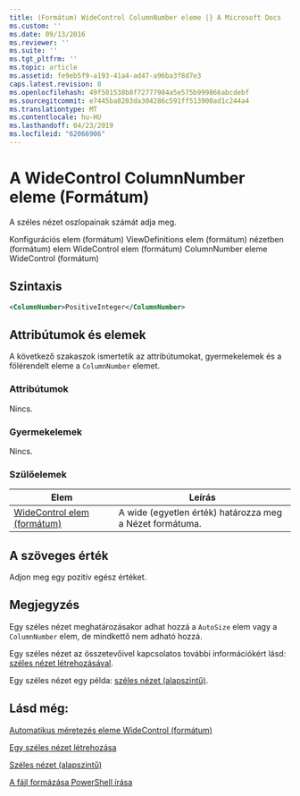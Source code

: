 ```yaml
---
title: (Formátum) WideControl ColumnNumber eleme |} A Microsoft Docs
ms.custom: ''
ms.date: 09/13/2016
ms.reviewer: ''
ms.suite: ''
ms.tgt_pltfrm: ''
ms.topic: article
ms.assetid: fe9eb5f9-a193-41a4-ad47-a96ba3f8d7e3
caps.latest.revision: 8
ms.openlocfilehash: 49f501538b8f72777984a5e575b999866abcdebf
ms.sourcegitcommit: e7445ba8203da304286c591ff513900ad1c244a4
ms.translationtype: MT
ms.contentlocale: hu-HU
ms.lasthandoff: 04/23/2019
ms.locfileid: "62066906"
---
```

# <a name="columnnumber-element-for-widecontrol-format"></a>A WideControl ColumnNumber eleme (Formátum)

A széles nézet oszlopainak számát adja meg.

Konfigurációs elem (formátum) ViewDefinitions elem (formátum) nézetben (formátum) elem WideControl elem (formátum) ColumnNumber eleme WideControl (formátum)

## <a name="syntax"></a>Szintaxis

```xml
<ColumnNumber>PositiveInteger</ColumnNumber>
```

## <a name="attributes-and-elements"></a>Attribútumok és elemek

A következő szakaszok ismertetik az attribútumokat, gyermekelemek és a fölérendelt eleme a `ColumnNumber` elemet.

### <a name="attributes"></a>Attribútumok

Nincs.

### <a name="child-elements"></a>Gyermekelemek

Nincs.

### <a name="parent-elements"></a>Szülőelemek

|Elem|Leírás|
|-------------|-----------------|
|[WideControl elem (formátum)](./widecontrol-element-format.md)|A wide (egyetlen érték) határozza meg a Nézet formátuma.|

## <a name="text-value"></a>A szöveges érték

Adjon meg egy pozitív egész értéket.

## <a name="remarks"></a>Megjegyzés

Egy széles nézet meghatározásakor adhat hozzá a `AutoSize` elem vagy a `ColumnNumber` elem, de mindkettő nem adható hozzá.

Egy széles nézet az összetevőivel kapcsolatos további információkért lásd: [széles nézet létrehozásával](./creating-a-wide-view.md).

Egy széles nézet egy példa: [széles nézet (alapszintű)](./wide-view-basic.md).

## <a name="see-also"></a>Lásd még:

[Automatikus méretezés eleme WideControl (formátum)](./autosize-element-for-widecontrol-format.md)

[Egy széles nézet létrehozása](./creating-a-wide-view.md)

[Széles nézet (alapszintű)](./wide-view-basic.md)

[A fájl formázása PowerShell írása](./writing-a-powershell-formatting-file.md)

